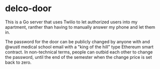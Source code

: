 # delco-door
This is a Go server that uses Twilio to let authorized users into my apartment, ranther than having to manually answer my phone and let them in.

The password for the door can be publicly changed by anyone with and @wustl medical school email with a "king of the hill" type Ethereum smart contract. In non-technical terms, people can outbid each other to change the password, until the end of the semester when the change price is set back to zero.
